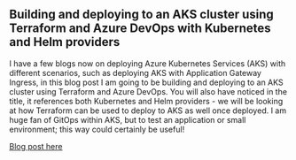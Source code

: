 ## Building and deploying to an AKS cluster using Terraform and Azure DevOps with Kubernetes and Helm providers

I have a few blogs now on deploying Azure Kubernetes Services (AKS) with different scenarios, such as deploying AKS with Application Gateway Ingress, in this blog post I am going to be building and deploying to an AKS cluster using Terraform and Azure DevOps. You will also have noticed in the title, it references both Kubernetes and Helm providers - we will be looking at how Terraform can be used to deploy to AKS as well once deployed. I am huge fan of GitOps within AKS, but to test an application or small environment; this way could certainly be useful!

[Blog post here](https://thomasthornton.cloud/2022/01/03/integrating-azure-application-gateway-with-multiple-custom-domains-with-azure-apim/)
